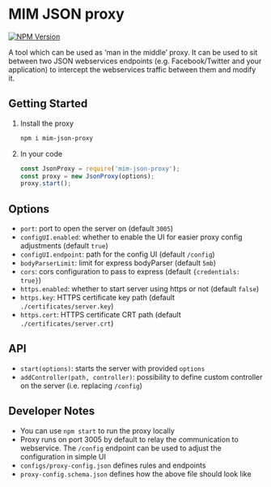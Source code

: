 # MIM JSON proxy

[![NPM Version][npm-image]][npm-url]

[npm-image]: https://img.shields.io/npm/v/mim-json-proxy.svg
[npm-url]: https://www.npmjs.com/package/mim-json-proxy

A tool which can be used as ‘man in the middle’ proxy. It can be used to sit between two JSON webservices endpoints (e.g. Facebook/Twitter and your application) to intercept the webservices traffic between them and modify it.

## Getting Started
1. Install the proxy
    ```bash
    npm i mim-json-proxy
    ```
1. In your code
    ```javascript
    const JsonProxy = require('mim-json-proxy');
    const proxy = new JsonProxy(options);
    proxy.start();
    ```

## Options

- `port`: port to open the server on (default `3005`)
- `configUI.enabled`: whether to enable the UI for easier proxy config adjustments (default `true`)
- `configUI.endpoint`: path for the config UI (default `/config`)
- `bodyParserLimit`: limit for express bodyParser (default `5mb`)
- `cors`: cors configuration to pass to express (default `{credentials: true}`)
- `https.enabled`: whether to start server using https or not (default `false`)
- `https.key`: HTTPS certificate key path (default `./certificates/server.key`)
- `https.cert`: HTTPS certificate CRT path (default `./certificates/server.crt`)

## API

- `start(options)`: starts the server with provided `options`
- `addController(path, controller)`: possibility to define custom controller on the server (i.e. replacing `/config`)

## Developer Notes
- You can use `npm start` to run the proxy locally
- Proxy runs on port 3005 by default to relay the communication to webservice. The `/config` endpoint can be used to adjust the configuration in simple UI
- `configs/proxy-config.json` defines rules and endpoints
- `proxy-config.schema.json` defines how the above file should look like
